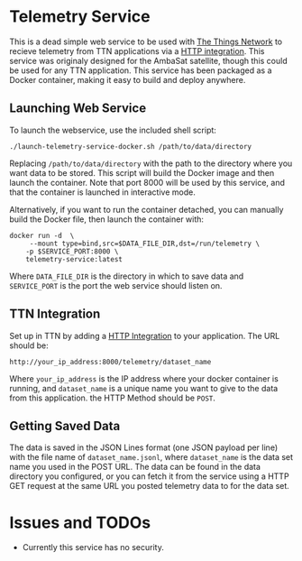 # Telemetry Service
This is a dead simple web service to be used with [The Things Network](https://www.thethingsnetwork.org) to recieve telemetry from TTN applications via a [HTTP integration](https://www.thethingsnetwork.org/docs/applications/http/). This service was originaly designed for the AmbaSat satellite, though this could be used for any TTN application. This service has been packaged as a Docker container, making it easy to build and deploy anywhere.

## Launching Web Service
To launch the webservice, use the included shell script:
```
./launch-telemetry-service-docker.sh /path/to/data/directory
```
Replacing `/path/to/data/directory` with the path to the directory where you want data to be stored. This script will build the Docker image and then launch the container. Note that port 8000 will be used by this service, and that the container is launched in interactive mode.

Alternatively, if you want to run the container detached, you can manually build the Docker file, then launch the container with:
```
docker run -d  \
     --mount type=bind,src=$DATA_FILE_DIR,dst=/run/telemetry \
    -p $SERVICE_PORT:8000 \
    telemetry-service:latest
```
Where `DATA_FILE_DIR` is the directory in which to save data and `SERVICE_PORT` is the port the web service should listen on.

## TTN Integration
Set up in TTN by adding a [HTTP Integration](https://www.thethingsnetwork.org/docs/applications/http/) to your application. The URL should be:
```
http://your_ip_address:8000/telemetry/dataset_name
```
Where  `your_ip_address` is the IP address where your docker container is running, and `dataset_name` is a unique name you want to give to the data from this application. the HTTP Method should be `POST`.

## Getting Saved Data
The data is saved in the JSON Lines format (one JSON payload per line) with the file name of `dataset_name.jsonl`, where `dataset_name` is the data set name you used in the POST URL. The data can be found in the data directory you configured, or you can fetch it from the service using a HTTP GET request at the same URL you posted telemetry data to for the data set.

# Issues and TODOs
* Currently this service has no security.
